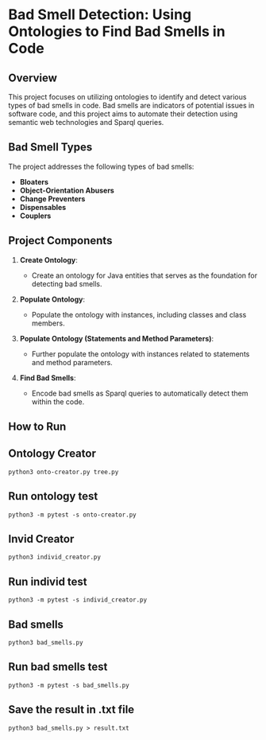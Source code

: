 # Bad Smell Detection: Using Ontologies to Find Bad Smells in Code

## Overview

This project focuses on utilizing ontologies to identify and detect various types of bad smells in code. Bad smells are indicators of potential issues in software code, and this project aims to automate their detection using semantic web technologies and Sparql queries.

## Bad Smell Types

The project addresses the following types of bad smells:

- **Bloaters**
- **Object-Orientation Abusers**
- **Change Preventers**
- **Dispensables**
- **Couplers**

## Project Components

1. **Create Ontology**: 
   - Create an ontology for Java entities that serves as the foundation for detecting bad smells.

2. **Populate Ontology**:
   - Populate the ontology with instances, including classes and class members.

3. **Populate Ontology (Statements and Method Parameters)**:
   - Further populate the ontology with instances related to statements and method parameters.

4. **Find Bad Smells**:
   - Encode bad smells as Sparql queries to automatically detect them within the code.

## How to Run

## Ontology Creator
`python3 onto-creator.py tree.py`

## Run ontology test
`python3 -m pytest -s onto-creator.py`

## Invid Creator
`python3 individ_creator.py`

## Run individ test
`python3 -m pytest -s individ_creator.py`

## Bad smells 
`python3 bad_smells.py`

## Run bad smells test
`python3 -m pytest -s bad_smells.py`

## Save the result in .txt file
`python3 bad_smells.py > result.txt`